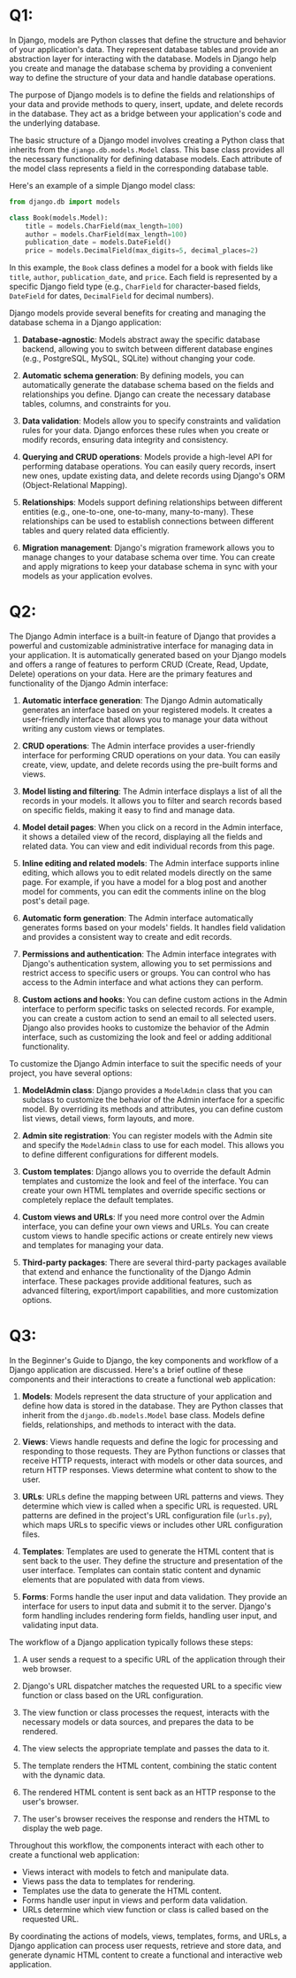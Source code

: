 # Q1:
In Django, models are Python classes that define the structure and behavior of your application's data. They represent database tables and provide an abstraction layer for interacting with the database. Models in Django help you create and manage the database schema by providing a convenient way to define the structure of your data and handle database operations.

The purpose of Django models is to define the fields and relationships of your data and provide methods to query, insert, update, and delete records in the database. They act as a bridge between your application's code and the underlying database.

The basic structure of a Django model involves creating a Python class that inherits from the `django.db.models.Model` class. This base class provides all the necessary functionality for defining database models. Each attribute of the model class represents a field in the corresponding database table.

Here's an example of a simple Django model class:

```python
from django.db import models

class Book(models.Model):
    title = models.CharField(max_length=100)
    author = models.CharField(max_length=100)
    publication_date = models.DateField()
    price = models.DecimalField(max_digits=5, decimal_places=2)
```

In this example, the `Book` class defines a model for a book with fields like `title`, `author`, `publication_date`, and `price`. Each field is represented by a specific Django field type (e.g., `CharField` for character-based fields, `DateField` for dates, `DecimalField` for decimal numbers).

Django models provide several benefits for creating and managing the database schema in a Django application:

1. **Database-agnostic**: Models abstract away the specific database backend, allowing you to switch between different database engines (e.g., PostgreSQL, MySQL, SQLite) without changing your code.

2. **Automatic schema generation**: By defining models, you can automatically generate the database schema based on the fields and relationships you define. Django can create the necessary database tables, columns, and constraints for you.

3. **Data validation**: Models allow you to specify constraints and validation rules for your data. Django enforces these rules when you create or modify records, ensuring data integrity and consistency.

4. **Querying and CRUD operations**: Models provide a high-level API for performing database operations. You can easily query records, insert new ones, update existing data, and delete records using Django's ORM (Object-Relational Mapping).

5. **Relationships**: Models support defining relationships between different entities (e.g., one-to-one, one-to-many, many-to-many). These relationships can be used to establish connections between different tables and query related data efficiently.

6. **Migration management**: Django's migration framework allows you to manage changes to your database schema over time. You can create and apply migrations to keep your database schema in sync with your models as your application evolves.

# Q2:
The Django Admin interface is a built-in feature of Django that provides a powerful and customizable administrative interface for managing data in your application. It is automatically generated based on your Django models and offers a range of features to perform CRUD (Create, Read, Update, Delete) operations on your data. Here are the primary features and functionality of the Django Admin interface:

1. **Automatic interface generation**: The Django Admin automatically generates an interface based on your registered models. It creates a user-friendly interface that allows you to manage your data without writing any custom views or templates.

2. **CRUD operations**: The Admin interface provides a user-friendly interface for performing CRUD operations on your data. You can easily create, view, update, and delete records using the pre-built forms and views.

3. **Model listing and filtering**: The Admin interface displays a list of all the records in your models. It allows you to filter and search records based on specific fields, making it easy to find and manage data.

4. **Model detail pages**: When you click on a record in the Admin interface, it shows a detailed view of the record, displaying all the fields and related data. You can view and edit individual records from this page.

5. **Inline editing and related models**: The Admin interface supports inline editing, which allows you to edit related models directly on the same page. For example, if you have a model for a blog post and another model for comments, you can edit the comments inline on the blog post's detail page.

6. **Automatic form generation**: The Admin interface automatically generates forms based on your models' fields. It handles field validation and provides a consistent way to create and edit records.

7. **Permissions and authentication**: The Admin interface integrates with Django's authentication system, allowing you to set permissions and restrict access to specific users or groups. You can control who has access to the Admin interface and what actions they can perform.

8. **Custom actions and hooks**: You can define custom actions in the Admin interface to perform specific tasks on selected records. For example, you can create a custom action to send an email to all selected users. Django also provides hooks to customize the behavior of the Admin interface, such as customizing the look and feel or adding additional functionality.

To customize the Django Admin interface to suit the specific needs of your project, you have several options:

1. **ModelAdmin class**: Django provides a `ModelAdmin` class that you can subclass to customize the behavior of the Admin interface for a specific model. By overriding its methods and attributes, you can define custom list views, detail views, form layouts, and more.

2. **Admin site registration**: You can register models with the Admin site and specify the `ModelAdmin` class to use for each model. This allows you to define different configurations for different models.

3. **Custom templates**: Django allows you to override the default Admin templates and customize the look and feel of the interface. You can create your own HTML templates and override specific sections or completely replace the default templates.

4. **Custom views and URLs**: If you need more control over the Admin interface, you can define your own views and URLs. You can create custom views to handle specific actions or create entirely new views and templates for managing your data.

5. **Third-party packages**: There are several third-party packages available that extend and enhance the functionality of the Django Admin interface. These packages provide additional features, such as advanced filtering, export/import capabilities, and more customization options.

# Q3:
In the Beginner's Guide to Django, the key components and workflow of a Django application are discussed. Here's a brief outline of these components and their interactions to create a functional web application:

1. **Models**: Models represent the data structure of your application and define how data is stored in the database. They are Python classes that inherit from the `django.db.models.Model` base class. Models define fields, relationships, and methods to interact with the data.

2. **Views**: Views handle requests and define the logic for processing and responding to those requests. They are Python functions or classes that receive HTTP requests, interact with models or other data sources, and return HTTP responses. Views determine what content to show to the user.

3. **URLs**: URLs define the mapping between URL patterns and views. They determine which view is called when a specific URL is requested. URL patterns are defined in the project's URL configuration file (`urls.py`), which maps URLs to specific views or includes other URL configuration files.

4. **Templates**: Templates are used to generate the HTML content that is sent back to the user. They define the structure and presentation of the user interface. Templates can contain static content and dynamic elements that are populated with data from views.

5. **Forms**: Forms handle the user input and data validation. They provide an interface for users to input data and submit it to the server. Django's form handling includes rendering form fields, handling user input, and validating input data.

The workflow of a Django application typically follows these steps:

1. A user sends a request to a specific URL of the application through their web browser.

2. Django's URL dispatcher matches the requested URL to a specific view function or class based on the URL configuration.

3. The view function or class processes the request, interacts with the necessary models or data sources, and prepares the data to be rendered.

4. The view selects the appropriate template and passes the data to it.

5. The template renders the HTML content, combining the static content with the dynamic data.

6. The rendered HTML content is sent back as an HTTP response to the user's browser.

7. The user's browser receives the response and renders the HTML to display the web page.

Throughout this workflow, the components interact with each other to create a functional web application:

- Views interact with models to fetch and manipulate data.
- Views pass the data to templates for rendering.
- Templates use the data to generate the HTML content.
- Forms handle user input in views and perform data validation.
- URLs determine which view function or class is called based on the requested URL.

By coordinating the actions of models, views, templates, forms, and URLs, a Django application can process user requests, retrieve and store data, and generate dynamic HTML content to create a functional and interactive web application.
